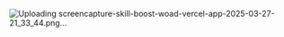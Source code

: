 ![Uploading screencapture-skill-boost-woad-vercel-app-2025-03-27-21_33_44.png…](https://github.com/Michael0Nashat/Skill-Boost/blob/main/screencapture-skill-boost-woad-vercel-app-2025-03-27-21_33_44.png?raw=true
)
